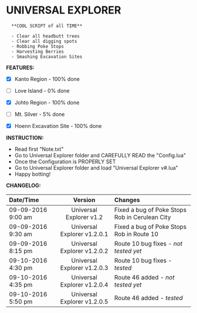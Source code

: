 
# UNIVERSAL EXPLORER



      **COOL SCRIPT of all TIME**

      - Clear all headbutt trees
      - Clear all digging spots
      - Robbing Poke Stops
      - Harvesting Berries
      - Smashing Excavation Sites

**FEATURES:**

- [x] Kanto Region - 100% done
- [ ] Love Island - 0% done
- [x] Johto Region - 100% done
- [ ] Mt. Silver - 5% done
- [x] Hoenn Excavation Site - 100% done


**INSTRUCTION:**

+ Read first "Note.txt"
+ Go to Universal Explorer folder and CAREFULLY READ the "Config.lua"
+ Once the Configuration is PROPERLY SET
+ Go to Universal Explorer folder and load "Universal Explorer v#.lua"
+ Happy botting!


**CHANGELOG:**

| Date/Time | Version | Changes |
| :---         |     :---:      | :---         |
| 09-09-2016 9:00 am | Universal Explorer v1.2 | Fixed a bug of Poke Stops Rob in Cerulean City |
| 09-09-2016 9:30 am| Universal Explorer v1.2.0.1 | Fixed a bug of Poke Stops Rob in Route 10 |
| 09-09-2016 8:15 pm| Universal Explorer v1.2.0.2 | Route 10 bug fixes - *not tested yet* |
| 09-10-2016 4:30 pm| Universal Explorer v1.2.0.3 | Route 10 bug fixes - *tested* |
| 09-10-2016 4:35 pm| Universal Explorer v1.2.0.4 | Route 46 added - *not tested yet* |
| 09-10-2016 5:50 pm| Universal Explorer v1.2.0.5 | Route 46 added - *tested* |

